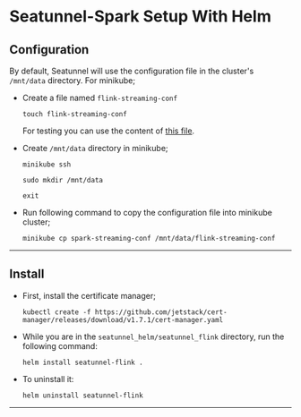 # Seatunnel-Spark Setup With Helm


## Configuration

By default, Seatunnel will use the configuration file in the cluster's `/mnt/data` directory. For minikube;

- Create a file named `flink-streaming-conf`

    ```shell
    touch flink-streaming-conf
    ```
    For testing you can use the content of [this file](https://github.com/apache/incubator-seatunnel/blob/dev/config/spark.streaming.conf.template).

- Create `/mnt/data` directory in minikube;

    ```shell
    minikube ssh

    sudo mkdir /mnt/data

    exit 
    ```

- Run following command to copy the configuration file into minikube cluster;

    ```shell
    minikube cp spark-streaming-conf /mnt/data/flink-streaming-conf
    ```

---
## Install

- First, install the certificate manager;

    ```shell
    kubectl create -f https://github.com/jetstack/cert-manager/releases/download/v1.7.1/cert-manager.yaml 
    ```

- While you are in the `seatunnel_helm/seatunnel_flink` directory, run the following command:

    ```shell
    helm install seatunnel-flink .
    ```

- To uninstall it:

    ```shell
    helm uninstall seatunnel-flink
    ```

---
